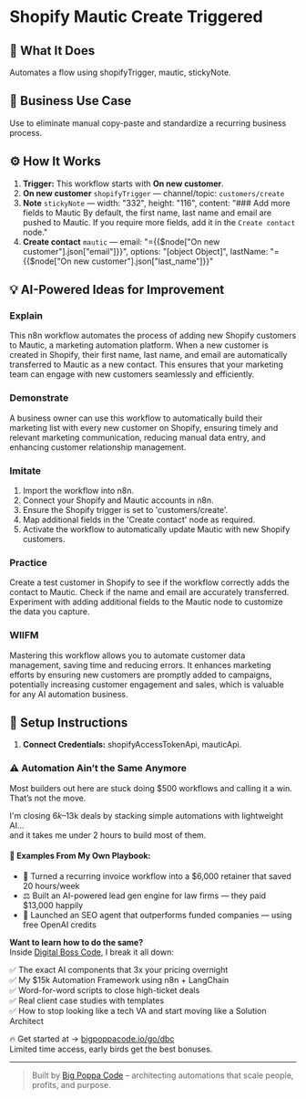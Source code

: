 # Shopify Mautic Create Triggered
## 🚀 What It Does
Automates a flow using shopifyTrigger, mautic, stickyNote.

## 💼 Business Use Case
Use to eliminate manual copy-paste and standardize a recurring business process.

## ⚙️ How It Works
1. **Trigger:** This workflow starts with **On new customer**.
2. **On new customer** `shopifyTrigger` — channel/topic: `customers/create`
3. **Note** `stickyNote` — width: "332", height: "116", content: "### Add more fields to Mautic
By default, the first name, last name and email are pushed to Mautic. If you require more fields, add it in the `Create contact` node."
4. **Create contact** `mautic` — email: "={{$node["On new customer"].json["email"]}}", options: "[object Object]", lastName: "={{$node["On new customer"].json["last_name"]}}"

## 💡 AI-Powered Ideas for Improvement
### Explain
This n8n workflow automates the process of adding new Shopify customers to Mautic, a marketing automation platform. When a new customer is created in Shopify, their first name, last name, and email are automatically transferred to Mautic as a new contact. This ensures that your marketing team can engage with new customers seamlessly and efficiently.

### Demonstrate
A business owner can use this workflow to automatically build their marketing list with every new customer on Shopify, ensuring timely and relevant marketing communication, reducing manual data entry, and enhancing customer relationship management.

### Imitate
1. Import the workflow into n8n.
2. Connect your Shopify and Mautic accounts in n8n.
3. Ensure the Shopify trigger is set to 'customers/create'.
4. Map additional fields in the 'Create contact' node as required.
5. Activate the workflow to automatically update Mautic with new Shopify customers.

### Practice
Create a test customer in Shopify to see if the workflow correctly adds the contact to Mautic. Check if the name and email are accurately transferred. Experiment with adding additional fields to the Mautic node to customize the data you capture.

### WIIFM
Mastering this workflow allows you to automate customer data management, saving time and reducing errors. It enhances marketing efforts by ensuring new customers are promptly added to campaigns, potentially increasing customer engagement and sales, which is valuable for any AI automation business.

## 🔧 Setup Instructions
1. **Connect Credentials:** shopifyAccessTokenApi, mauticApi.

### ⚠️ Automation Ain’t the Same Anymore

Most builders out here are stuck doing $500 workflows and calling it a win.  
That’s not the move.  

I'm closing $6k–$13k deals by stacking simple automations with lightweight AI...  
and it takes me under 2 hours to build most of them.

#### 🧠 Examples From My Own Playbook:
- 🔁 Turned a recurring invoice workflow into a $6,000 retainer that saved 20 hours/week  
- ⚖️ Built an AI-powered lead gen engine for law firms — they paid $13,000 happily  
- 🚀 Launched an SEO agent that outperforms funded companies — using free OpenAI credits  

**Want to learn how to do the same?**  
Inside [Digital Boss Code](https://bigpoppacode.io/go/dbc), I break it all down:

✅ The exact AI components that 3x your pricing overnight  
✅ My $15k Automation Framework using n8n + LangChain  
✅ Word-for-word scripts to close high-ticket deals  
✅ Real client case studies with templates  
✅ How to stop looking like a tech VA and start moving like a Solution Architect  

🔥 Get started at → [bigpoppacode.io/go/dbc](https://bigpoppacode.io/go/dbc)  
Limited time access, early birds get the best bonuses.

---
> Built by [Big Poppa Code](https://bigpoppacode.io) – architecting automations that scale people, profits, and purpose.
